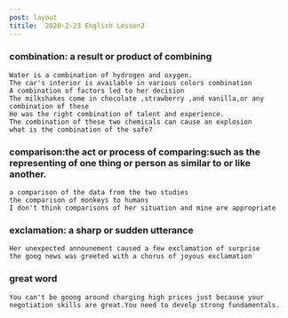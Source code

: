 ```yaml
---
post: layout
titile:  2020-2-23 English Lesson2
---
```

### combination: a result or product of combining

	Water is a combination of hydrogen and oxygen.
	The car's interior is available in various colors combination
	A combination of factors led to her decision
	The milkshakes come in chocolate ,strawberry ,and vanilla,or any combination of these
	He was the right combination of talent and experience.
	The combination of these two chemicals can cause an explosion
	what is the combination of the safe?
### comparison:the act or process of comparing:such as the representing of one thing or person as similar to or like another.

	a comparison of the data from the two studies
	the comparison of monkeys to humans
	I don't think comparisons of her situation and mine are appropriate

### exclamation: a sharp or sudden utterance

	Her unexpected announement caused a few exclamation of surprise
	the goog news was greeted with a chorus of joyous exclamation

### great word

	You can't be goong around charging high prices just because your negotiation skills are great.You need to develp strong fundamentals.